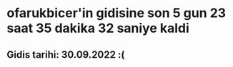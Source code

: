 # ofarukbicer'in gidisine son 5 gun 23 saat 35 dakika 32 saniye kaldi

## Gidis tarihi: 30.09.2022 :(